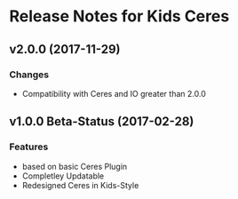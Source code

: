 # Release Notes for Kids Ceres

## v2.0.0 (2017-11-29)

### Changes
- Compatibility with Ceres and IO greater than 2.0.0

## v1.0.0 Beta-Status (2017-02-28)

### Features

- based on basic Ceres Plugin
- Completley Updatable
- Redesigned Ceres in Kids-Style